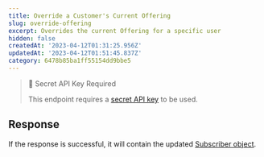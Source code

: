 ```yaml
---
title: Override a Customer's Current Offering
slug: override-offering
excerpt: Overrides the current Offering for a specific user
hidden: false
createdAt: '2023-04-12T01:31:25.956Z'
updatedAt: '2023-04-12T01:51:45.837Z'
category: 6478b85ba1ff55154dd9bbe5
---
```

> 🚧 Secret API Key Required
> 
> This endpoint requires a [secret API key](doc:authentication) to be used.

## Response

If the response is successful, it will contain the updated [Subscriber object](ref:subscribers#the-subscriber-object).